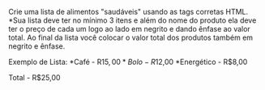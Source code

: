 Crie uma lista de alimentos "saudáveis" usando as tags corretas HTML.
*Sua lista deve ter no mínimo 3 itens e além do nome do produto ela deve ter o preço de cada um logo ao lado em negrito e dando ênfase ao valor total.
Ao final da lista você colocar o valor total dos produtos também em negrito e ênfase. 

Exemplo de Lista:
*Café - R$15,00
*Bolo - R$12,00
*Energético - R$8,00

Total - R$25,00
